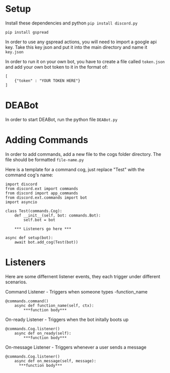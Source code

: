 # Setup

Install these dependencies and python
```pip install discord.py```

```pip install gspread```

In order to use any gspread actions, you will need to import a google api key. Take this key json and put it into the main directory and name it ```key.json```

In order to run it on your own bot, you have to create a file called ```token.json``` and add your own bot token to it in the format of:

```
[
    {"token" : "YOUR TOKEN HERE"}
]
```

# DEABot

In order to start DEABot, run the python file `DEABot.py`

# Adding Commands

In order to add commands, add a new file to the cogs folder directory. The file should be formatted `file-name.py`

Here is a template for a command cog, just replace "Test" with the command cog's name:

```
import discord
from discord.ext import commands
from discord import app_commands
from discord.ext.commands import bot
import asyncio

class Test(commands.Cog):
    def __init__(self, bot: commands.Bot):
        self.bot = bot

    *** Listeners go here ***

async def setup(bot):
    await bot.add_cog(Test(bot))
```

# Listeners

Here are some differnent listener events, they each trigger under different scenarios.

Command Listener - Triggers when someone types -function_name

```
@commands.command()
    async def function_name(self, ctx):
        ***function body***
```

On-ready Listener - Triggers when the bot initally boots up

```
@commands.Cog.listener()
    async def on_ready(self):
        ***function body***
```

On-message Listener - Triggers whenever a user sends a message

```
@commands.Cog.listener()
    async def on_message(self, message):
      ***function body***
```


